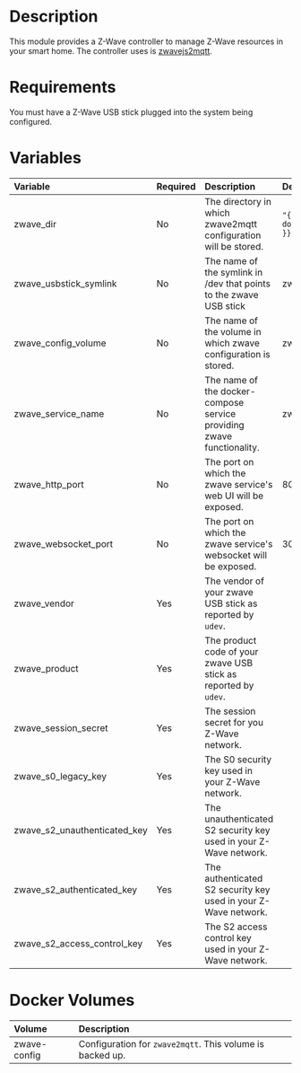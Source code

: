 # Description

This module provides a Z-Wave controller to manage Z-Wave resources in your smart home.  The controller uses is
[zwavejs2mqtt](https://github.com/zwave-js/zwavejs2mqtt).

# Requirements

You must have a Z-Wave USB stick plugged into the system being configured.

# Variables

| Variable                     | Required  | Description                                                           | Default                            |
|:-----------------------------|:----------|:----------------------------------------------------------------------|:-----------------------------------|
| zwave_dir                    | No        | The directory in which zwave2mqtt configuration will be stored.       | `"{{ docker_compose_dir }}/zwave"` |
| zwave_usbstick_symlink       | No        | The name of the symlink in /dev that points to the zwave USB stick    | zwaveusbstick                      |
| zwave_config_volume          | No        | The name of the volume in which zwave configuration is stored.        | zwave-config                       |
| zwave_service_name           | No        | The name of the docker-compose service providing zwave functionality. | zwavejs2mqtt                       |
| zwave_http_port              | No        | The port on which the zwave service's web UI will be exposed.         | 8091                               |
| zwave_websocket_port         | No        | The port on which the zwave service's websocket will be exposed.      | 3000                               |
| zwave_vendor                 | Yes       | The vendor of your zwave USB stick as reported by `udev`.             |                                    |
| zwave_product                | Yes       | The product code of your zwave USB stick as reported by `udev`.       |                                    |
| zwave_session_secret         | Yes       | The session secret for you Z-Wave network.                            |                                    |
| zwave_s0_legacy_key          | Yes       | The S0 security key used in your Z-Wave network.                      |                                    |
| zwave_s2_unauthenticated_key | Yes       | The unauthenticated S2 security key used in your Z-Wave network.      |                                    |
| zwave_s2_authenticated_key   | Yes       | The authenticated S2 security key used in your Z-Wave network.        |                                    |
| zwave_s2_access_control_key  | Yes       | The S2 access control key used in your Z-Wave network.                |                                    |

# Docker Volumes

| Volume       | Description                                                |
|:-------------|:-----------------------------------------------------------|
 | zwave-config | Configuration for `zwave2mqtt`.  This volume is backed up. |
